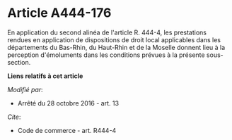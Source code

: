 # Article A444-176

En application du second alinéa de l'article R. 444-4, les prestations rendues en application de dispositions de droit local
applicables dans les départements du Bas-Rhin, du Haut-Rhin et de la Moselle donnent lieu à la perception d'émoluments dans
les conditions prévues à la présente sous-section.

**Liens relatifs à cet article**

_Modifié par_:

  - Arrêté du 28 octobre 2016 - art. 13

_Cite_:

  - Code de commerce - art. R444-4
